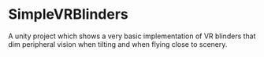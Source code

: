 # SimpleVRBlinders
A unity project which shows a very basic implementation of VR blinders that dim peripheral vision when tilting and when flying close to scenery. 
